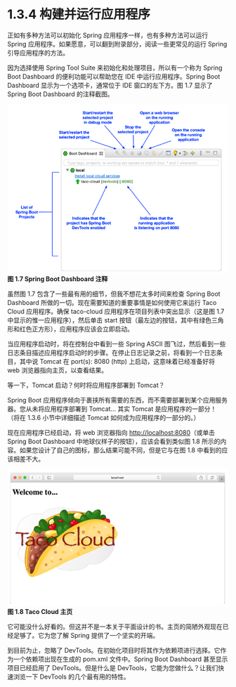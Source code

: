 # 1.3.4 构建并运行应用程序

正如有多种方法可以初始化 Spring 应用程序一样，也有多种方法可以运行 Spring 应用程序。如果愿意，可以翻到附录部分，阅读一些更常见的运行 Spring 引导应用程序的方法。

因为选择使用 Spring Tool Suite 来初始化和处理项目，所以有一个称为 Spring Boot Dashboard 的便利功能可以帮助您在 IDE 中运行应用程序。Spring Boot Dashboard 显示为一个选项卡，通常位于 IDE 窗口的左下方。图 1.7 显示了 Spring Boot Dashboard 的注释截图。

![](../../assets/1.7.png)
**图 1.7 Spring Boot Dashboard 注释**

虽然图 1.7 包含了一些最有用的细节，但我不想花太多时间来检查 Spring Boot Dashboard 所做的一切。现在需要知道的重要事情是如何使用它来运行 Taco Cloud 应用程序。确保 taco-cloud 应用程序在项目列表中突出显示（这是图 1.7 中显示的惟一应用程序），然后单击 start 按钮（最左边的按钮，其中有绿色三角形和红色正方形），应用程序应该会立即启动。

当应用程序启动时，将在控制台中看到一些 Spring ASCII 图飞过，然后看到一些日志条目描述应用程序启动时的步骤。在停止日志记录之前，将看到一个日志条目，其中说 Tomcat 在 port\(s\): 8080 \(http\) 上启动，这意味着已经准备好将 web 浏览器指向主页，以查看结果。

等一下，Tomcat 启动？何时将应用程序部署到 Tomcat？

Spring Boot 应用程序倾向于裹挟所有需要的东西，而不需要部署到某个应用服务器。您从未将应用程序部署到 Tomcat… 其实 Tomcat 是应用程序的一部分！（将在 1.3.6 小节中详细描述 Tomcat 如何成为应用程序的一部分的。）

现在应用程序已经启动，将 web 浏览器指向 [http://localhost:8080](http://localhost:8080)（或单击 Spring Boot Dashboard 中地球仪样子的按钮），应该会看到类似图 1.8 所示的内容。如果您设计了自己的图标，那么结果可能不同，但是它与在图 1.8 中看到的应该相差不大。

![](../../assets/1.8.png)
**图 1.8 Taco Cloud 主页** <br/>

它可能没什么好看的。但这并不是一本关于平面设计的书。主页的简陋外观现在已经足够了。它为您了解 Spring 提供了一个坚实的开端。

到目前为止，忽略了 DevTools。在初始化项目时将其作为依赖项进行选择。它作为一个依赖项出现在生成的 pom.xml 文件中。Spring Boot Dashboard 甚至显示项目已经启用了 DevTools。但是什么是 DevTools，它能为您做什么？让我们快速浏览一下 DevTools 的几个最有用的特性。

